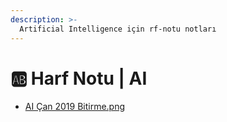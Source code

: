 ```yaml
---
description: >-
  Artificial Intelligence için rf-notu notları
---
```


# 🆎 Harf Notu \| AI

<!--YPackage.YGitbookIntegration-tarafından-otomatik-oluşturulmuştur-->

- [AI Çan 2019 Bitirme.png](AI%20%C3%87an%202019%20Bitirme.png)

<!--YPackage.YGitbookIntegration-tarafından-otomatik-oluşturulmuştur-->

